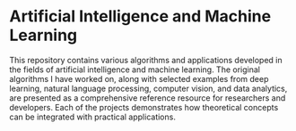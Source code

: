 # Artificial Intelligence and Machine Learning

This repository contains various algorithms and applications developed in the fields of artificial intelligence and machine learning. The original algorithms I have worked on, along with selected examples from deep learning, natural language processing, computer vision, and data analytics, are presented as a comprehensive reference resource for researchers and developers. Each of the projects demonstrates how theoretical concepts can be integrated with practical applications.
